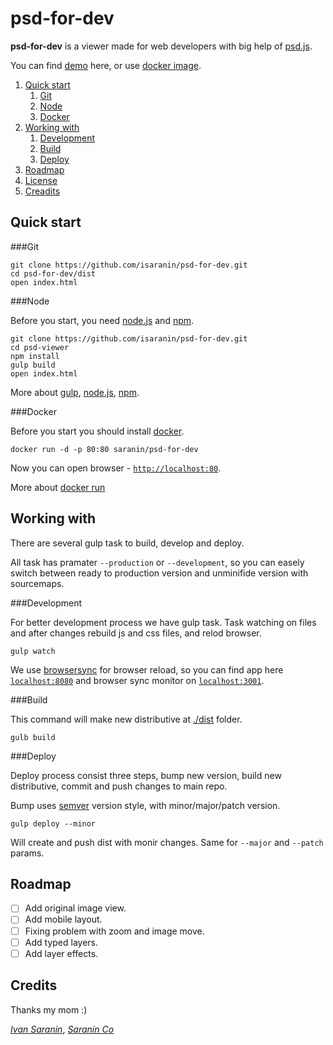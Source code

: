 psd-for-dev
===========

**psd-for-dev** is a viewer made for web developers with big help of [psd.js].

You can find [demo] here, or use [docker image].

[psd.js]: https://github.com/meltingice/psd.js
[demo]: https://apps.saranin.co/psd-viewer/
[docker image]: https://hub.docker.com/r/saranin/psd-for-dev

1. [Quick start](#quick-start)
	1. [Git](#git)
	1. [Node](#node)
	1. [Docker](#docker)
1. [Working with](#working-with)
	1. [Development](#development)
	1. [Build](#build)
	1. [Deploy](#deploy)
1. [Roadmap](#roadmap)
1. [License](#license)
1. [Creadits](#Credits)


Quick start
-----------
###Git

	git clone https://github.com/isaranin/psd-for-dev.git
	cd psd-for-dev/dist
	open index.html

###Node

Before you start, you need [node.js] and [npm].

	git clone https://github.com/isaranin/psd-for-dev.git
	cd psd-viewer
	npm install
	gulp build
	open index.html

More about [gulp], [node.js], [npm].

[gulp]: https://gulpjs.com/
[node.js]: https://nodejs.org/en/
[npm]: https://www.npmjs.com

###Docker

Before you start you should install [docker](https://www.docker.com/get-docker).

	docker run -d -p 80:80 saranin/psd-for-dev

Now you can open browser - [`http://localhost:80`](localhost:3001).

More about [docker run](https://docs.docker.com/engine/reference/run/)

Working with
--------------------
There are several gulp task to build, develop and deploy.

All task has pramater `--production` or `--development`, so you can easely switch
between ready to production version and unminifide version with sourcemaps.

###Development

For better development process we have gulp task. Task watching on files and after
changes rebuild js and css files, and relod browser.

	gulp watch

We use [browsersync] for browser reload, so you can find app here
[`localhost:8080`](localhost:8080) and browser sync monitor on
[`localhost:3001`](localhost:3001).

[browsersync]: https://browsersync.io/

###Build

This command will make new distributive at [./dist](./dist) folder.

	gulb build


###Deploy

Deploy process consist three steps, bump new version, build new distributive,
commit and push changes to main repo.

Bump uses [semver] version style, with minor/major/patch version.

	gulp deploy --minor

Will create and push dist with monir changes. Same for `--major` and `--patch`
params.

[semver]: https://semver.org/

Roadmap
-------
- [ ] Add original image view.
- [ ] Add mobile layout.
- [ ] Fixing problem with zoom and image move.
- [ ] Add typed layers.
- [ ] Add layer effects.

Credits
-------
Thanks my mom :)



*[Ivan Saranin](mailto:ivan@saranin.com)*,
*[Saranin Co](https://saranin.co)*
